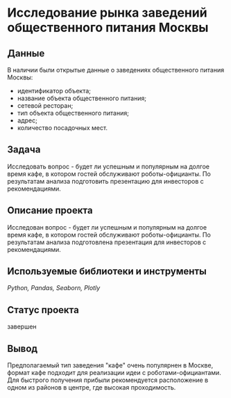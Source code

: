 # Исследование рынка заведений общественного питания Москвы

## Данные
В наличии были открытые данные о заведениях общественного питания Москвы:

* идентификатор объекта;
* название объекта общественного питания;
* сетевой ресторан;
* тип объекта общественного питания;
* адрес;
* количество посадочных мест.

## Задача

Исследовать вопрос - будет ли успешным и популярным на долгое время кафе, в котором гостей обслуживают роботы-официанты. По результатам анализа подготовить
презентацию для инвесторов с рекомендациями. 

## Описание проекта
Исследован вопрос - будет ли успешным и популярным на долгое время кафе, в котором гостей обслуживают роботы-официанты. По результатам анализа подготовлена
презентация для инвесторов с рекомендациями. 

## Используемые библиотеки и инструменты
*Python, Pandas, Seaborn, Plotly*

## Статус проекта
завершен

## Вывод
Предполагаемый тип заведения "кафе" очень популярнен в Москве, формат кафе подходит для реализации идеи с роботами-официантами. Для быстрого получения прибыли рекомендуется расположение в одном из районов в центре, где высокая проходимость.
